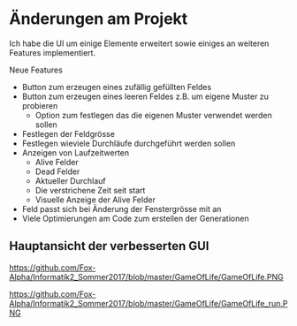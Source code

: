 # Änderungen am Projekt

Ich habe die UI um einige Elemente erweitert sowie einiges an weiteren Features implementiert.

Neue Features
* Button zum erzeugen eines zufällig gefüllten Feldes
* Button zum erzeugen eines leeren Feldes z.B. um eigene Muster zu probieren
  * Option zum festlegen das die eigenen Muster verwendet werden sollen
* Festlegen der Feldgrösse
* Festlegen wieviele Durchläufe durchgeführt werden sollen
* Anzeigen von Laufzeitwerten
  * Alive Felder
  * Dead Felder
  * Aktueller Durchlauf
  * Die verstrichene Zeit seit start
  * Visuelle Anzeige der Alive Felder
* Feld passt sich bei Änderung der Fenstergrösse mit an
* Viele Optimierungen am Code zum erstellen der Generationen

## Hauptansicht der verbesserten GUI

https://github.com/Fox-Alpha/Informatik2_Sommer2017/blob/master/GameOfLife/GameOfLife.PNG

https://github.com/Fox-Alpha/Informatik2_Sommer2017/blob/master/GameOfLife/GameOfLife_run.PNG
